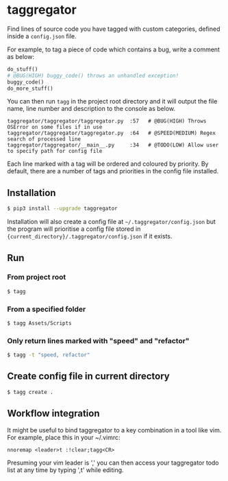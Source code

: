 # taggregator

Find lines of source code you have tagged with custom categories, defined inside a ```config.json``` file.

For example, to tag a piece of code which contains a bug, write a comment as below:

```python
do_stuff()
# @BUG(HIGH) buggy_code() throws an unhandled exception!
buggy_code()
do_more_stuff()
```

You can then run ```tagg``` in the project root directory and it will output the file name, line number and description to the console as below.

```
taggregator/taggregator/taggregator.py  :57   # @BUG(HIGH) Throws OSError on some files if in use
taggregator/taggregator/taggregator.py  :64   # @SPEED(MEDIUM) Regex search of processed line
taggregator/taggregator/__main__.py     :34   # @TODO(LOW) Allow user to specify path for config file
```

Each line marked with a tag will be ordered and coloured by priority.
By default, there are a number of tags and priorities in the config file installed.

## Installation

```sh
$ pip3 install --upgrade taggregator
```

Installation will also create a config file at ```~/.taggregator/config.json``` but the program will prioritise a config file stored in ```{current_directory}/.taggregator/config.json``` if it exists.

## Run
### From project root
```sh
$ tagg
```
### From a specified folder
```sh
$ tagg Assets/Scripts
```
### Only return lines marked with "speed" and "refactor"
```sh
$ tagg -t "speed, refactor"
```

## Create config file in current directory
```sh
$ tagg create .
```

## Workflow integration
It might be useful to bind taggregator to a key combination in a tool like vim. For example, place this in your ~/.vimrc:
```
nnoremap <leader>t :!clear;tagg<CR>
```
Presuming your vim leader is ',' you can then access your taggregator todo list at any time by typing ',t' while editing.
